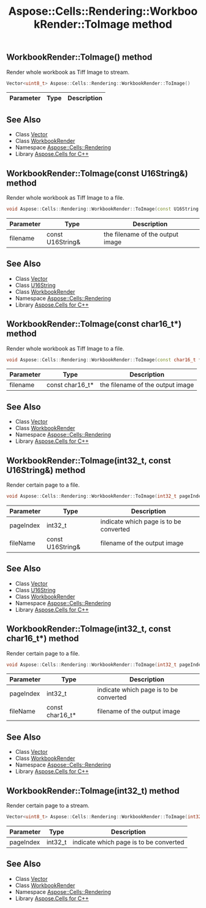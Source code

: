 ﻿---
title: Aspose::Cells::Rendering::WorkbookRender::ToImage method
linktitle: ToImage
second_title: Aspose.Cells for C++ API Reference
description: 'Aspose::Cells::Rendering::WorkbookRender::ToImage method. Render whole workbook as Tiff Image to stream in C++.'
type: docs
weight: 800
url: /cpp/aspose.cells.rendering/workbookrender/toimage/
---
## WorkbookRender::ToImage() method


Render whole workbook as Tiff Image to stream.

```cpp
Vector<uint8_t> Aspose::Cells::Rendering::WorkbookRender::ToImage()
```


| Parameter | Type | Description |
| --- | --- | --- |

## See Also

* Class [Vector](../../../aspose.cells/vector/)
* Class [WorkbookRender](../)
* Namespace [Aspose::Cells::Rendering](../../)
* Library [Aspose.Cells for C++](../../../)
## WorkbookRender::ToImage(const U16String\&) method


Render whole workbook as Tiff Image to a file.

```cpp
void Aspose::Cells::Rendering::WorkbookRender::ToImage(const U16String &filename)
```


| Parameter | Type | Description |
| --- | --- | --- |
| filename | const U16String\& | the filename of the output image |

## See Also

* Class [Vector](../../../aspose.cells/vector/)
* Class [U16String](../../../aspose.cells/u16string/)
* Class [WorkbookRender](../)
* Namespace [Aspose::Cells::Rendering](../../)
* Library [Aspose.Cells for C++](../../../)
## WorkbookRender::ToImage(const char16_t*) method


Render whole workbook as Tiff Image to a file.

```cpp
void Aspose::Cells::Rendering::WorkbookRender::ToImage(const char16_t *filename)
```


| Parameter | Type | Description |
| --- | --- | --- |
| filename | const char16_t* | the filename of the output image |

## See Also

* Class [Vector](../../../aspose.cells/vector/)
* Class [WorkbookRender](../)
* Namespace [Aspose::Cells::Rendering](../../)
* Library [Aspose.Cells for C++](../../../)
## WorkbookRender::ToImage(int32_t, const U16String\&) method


Render certain page to a file.

```cpp
void Aspose::Cells::Rendering::WorkbookRender::ToImage(int32_t pageIndex, const U16String &fileName)
```


| Parameter | Type | Description |
| --- | --- | --- |
| pageIndex | int32_t | indicate which page is to be converted |
| fileName | const U16String\& | filename of the output image |

## See Also

* Class [Vector](../../../aspose.cells/vector/)
* Class [U16String](../../../aspose.cells/u16string/)
* Class [WorkbookRender](../)
* Namespace [Aspose::Cells::Rendering](../../)
* Library [Aspose.Cells for C++](../../../)
## WorkbookRender::ToImage(int32_t, const char16_t*) method


Render certain page to a file.

```cpp
void Aspose::Cells::Rendering::WorkbookRender::ToImage(int32_t pageIndex, const char16_t *fileName)
```


| Parameter | Type | Description |
| --- | --- | --- |
| pageIndex | int32_t | indicate which page is to be converted |
| fileName | const char16_t* | filename of the output image |

## See Also

* Class [Vector](../../../aspose.cells/vector/)
* Class [WorkbookRender](../)
* Namespace [Aspose::Cells::Rendering](../../)
* Library [Aspose.Cells for C++](../../../)
## WorkbookRender::ToImage(int32_t) method


Render certain page to a stream.

```cpp
Vector<uint8_t> Aspose::Cells::Rendering::WorkbookRender::ToImage(int32_t pageIndex)
```


| Parameter | Type | Description |
| --- | --- | --- |
| pageIndex | int32_t | indicate which page is to be converted |

## See Also

* Class [Vector](../../../aspose.cells/vector/)
* Class [WorkbookRender](../)
* Namespace [Aspose::Cells::Rendering](../../)
* Library [Aspose.Cells for C++](../../../)
